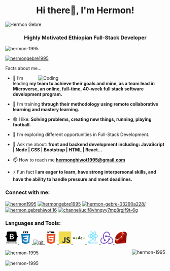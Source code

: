 <h1 align="center">Hi there👋, I'm Hermon!</h1>

![Hermon Gebre](https://user-images.githubusercontent.com/113925955/221858414-dfdb6b63-f372-41a5-9020-4fbe3829cedf.png)


<h3 align="center">Highly Motivated Ethiopian Full-Stack Developer</h3>

<p align="left"> <img src="https://komarev.com/ghpvc/?username=HERMON-1995&label=Profile%20views&color=0e75b6&style=flat" alt="hermon-1995" /> </p>

<p align="left"> <a href="https://twitter.com/hermongebre1995" target="blank"><img src="https://img.shields.io/twitter/follow/hermongebre1995?logo=twitter&style=for-the-badge" alt="hermongebre1995" /></a> </p>

Facts about me…

<img align="right" alt="Coding" width="400" src="https://mir-s3-cdn-cf.behance.net/project_modules/1400/2a991c104600841.5f66ba42edf6a.gif">


- 🔭 I’m leading **my team to achieve their goals and mine, as a team lead in Microverse, an online, full-time, 40-week full stack software development program.**

- 🌱 I’m training **through their methodology using remote collaborative learning and mastery learning.**

- 😄 I like: **Solving problems, creating new things, running, playing football.**

- 🤔 I’m exploring different opportunities in Full-Stack Development.

- 💬 Ask me about: **front and backend development including: JavaScript | Node | CSS | Bootstrap | HTML | React...**

- 📫 How to reach me **hermonghiwot1995@gmail.com**

- ⚡ Fun fact **I am eager to learn, have strong interpersonal skills, and have the ability to handle pressure and meet deadlines.**

<h3 align="left">Connect with me:</h3>
<p align="left">
<a href="https://dev.to/hermon1995" target="blank"><img align="center" src="https://raw.githubusercontent.com/rahuldkjain/github-profile-readme-generator/master/src/images/icons/Social/devto.svg" alt="hermon1995" height="30" width="40" /></a>
<a href="https://twitter.com/hermongebre1995" target="blank"><img align="center" src="https://raw.githubusercontent.com/rahuldkjain/github-profile-readme-generator/master/src/images/icons/Social/twitter.svg" alt="hermongebre1995" height="30" width="40" /></a>
<a href="https://linkedin.com/in/hermon-gebre-03290a228/" target="blank"><img align="center" src="https://raw.githubusercontent.com/rahuldkjain/github-profile-readme-generator/master/src/images/icons/Social/linked-in-alt.svg" alt="hermon-gebre-03290a228/" height="30" width="40" /></a>
<a href="https://fb.com/hermon.gebrehiwot.16" target="blank"><img align="center" src="https://raw.githubusercontent.com/rahuldkjain/github-profile-readme-generator/master/src/images/icons/Social/facebook.svg" alt="hermon.gebrehiwot.16" height="30" width="40" /></a>
<a href="https://www.youtube.com/c/channel/ucif8vhnqvy7mp8rgjf9t-6g" target="blank"><img align="center" src="https://raw.githubusercontent.com/rahuldkjain/github-profile-readme-generator/master/src/images/icons/Social/youtube.svg" alt="channel/ucif8vhnqvy7mp8rgjf9t-6g" height="30" width="40" /></a>
</p>

<h3 align="left">Languages and Tools:</h3>
<p align="left"> <a href="https://getbootstrap.com" target="_blank" rel="noreferrer"> <img src="https://raw.githubusercontent.com/devicons/devicon/master/icons/bootstrap/bootstrap-plain-wordmark.svg" alt="bootstrap" width="40" height="40"/> </a> <a href="https://www.w3schools.com/css/" target="_blank" rel="noreferrer"> <img src="https://raw.githubusercontent.com/devicons/devicon/master/icons/css3/css3-original-wordmark.svg" alt="css3" width="40" height="40"/> </a> <a href="https://git-scm.com/" target="_blank" rel="noreferrer"> <img src="https://www.vectorlogo.zone/logos/git-scm/git-scm-icon.svg" alt="git" width="40" height="40"/> </a> <a href="https://www.w3.org/html/" target="_blank" rel="noreferrer"> <img src="https://raw.githubusercontent.com/devicons/devicon/master/icons/html5/html5-original-wordmark.svg" alt="html5" width="40" height="40"/> </a> <a href="https://developer.mozilla.org/en-US/docs/Web/JavaScript" target="_blank" rel="noreferrer"> <img src="https://raw.githubusercontent.com/devicons/devicon/master/icons/javascript/javascript-original.svg" alt="javascript" width="40" height="40"/> </a> <a href="https://nodejs.org" target="_blank" rel="noreferrer"> <img src="https://raw.githubusercontent.com/devicons/devicon/master/icons/nodejs/nodejs-original-wordmark.svg" alt="nodejs" width="40" height="40"/> </a> <a href="https://reactjs.org/" target="_blank" rel="noreferrer"> <img src="https://raw.githubusercontent.com/devicons/devicon/master/icons/react/react-original-wordmark.svg" alt="react" width="40" height="40"/> </a> <a href="https://redux.js.org" target="_blank" rel="noreferrer"> <img src="https://raw.githubusercontent.com/devicons/devicon/master/icons/redux/redux-original.svg" alt="redux" width="40" height="40"/> </a> <a href="https://www.ruby-lang.org/en/" target="_blank" rel="noreferrer"> <img src="https://raw.githubusercontent.com/devicons/devicon/master/icons/ruby/ruby-original.svg" alt="ruby" width="40" height="40"/> </a> </p>


<p><img align="right" src="https://github-readme-stats.vercel.app/api?username=HERMON-1995&" alt="hermon-1995" /></p>
<p><img align="center" src="https://github-readme-stats.vercel.app/api/top-langs?username=HERMON-1995&show_icons=true&locale=en&layout=compact" alt="hermon-1995" /></p>
<p><img align="center" src="https://github-readme-streak-stats.herokuapp.com/?user=hermon-1995&" alt="hermon-1995" /></p>






